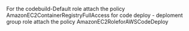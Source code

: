 For the codebuild-Default role attach the policy AmazonEC2ContainerRegistryFullAccess
for code deploy - deploment group role attach the policy AmazonEC2RoleforAWSCodeDeploy